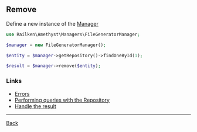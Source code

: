 ## Remove 

Define a new instance of the [Manager](manager.md)

```php
use Railken\Amethyst\Managers\FileGeneratorManager;

$manager = new FileGeneratorManager();
```

```php
$entity = $manager->getRepository()->findOneById(1);

$result = $manager->remove($entity);
```

### Links
* [Errors](errors.md)
* [Performing queries with the Repository](repository.md)
* [Handle the result](result.md)

---
[Back](index.md)